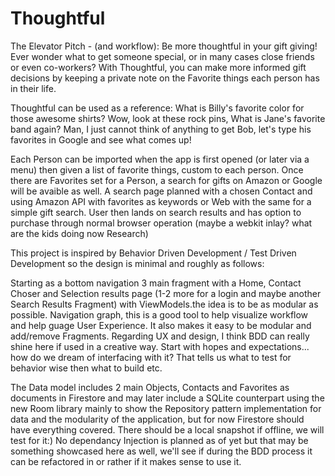 # Thoughtful
The Elevator Pitch - (and workflow):
Be more thoughtful in your gift giving! 
Ever wonder what to get someone special, or in many cases close friends or even co-workers?
With Thoughtful, you can make more informed gift decisions by keeping a private note on the Favorite things each person has in their life.

Thoughtful can be used as a reference:
What is Billy's favorite color for those awesome shirts? 
Wow, look at these rock pins, What is Jane's favorite band again?
Man, I just cannot think of anything to get Bob, let's type his favorites in Google and see what comes up!

Each Person can be imported when the app is first opened (or later via a menu) then given a list of favorite things, custom to each person.
Once there are Favorites set for a Person, a search for gifts on Amazon or Google will be avaible as well.
A search page planned with a chosen Contact and using Amazon API with favorites as keywords or Web with the same for a simple gift search.
User then lands on search results and has option to purchase through normal browser operation (maybe a webkit inlay? what are the kids doing now Research)

This project is inspired by Behavior Driven Development / Test Driven Development so the design is minimal and roughly as follows:
  
  Starting as a bottom navigation 3 main fragment with a Home, Contact Choser and Selection results page (1-2 more for a login and maybe another Search Results Fragment) with ViewModels.the idea is to be as modular as possible.
Navigation graph, this is a good tool to help visualize workflow and help guage User Experience.
It also makes it easy to be modular and add/remove Fragments.
Regarding UX and design, I think BDD can really shine here if used in a creative way. 
Start with hopes and expectations... how do we dream of interfacing with it?
That tells us what to test for behavior wise then what to build etc.

The Data model includes 2 main Objects, Contacts and Favorites as documents in Firestore and may later include a SQLite counterpart using the new Room library mainly to show the Repository pattern implementation for data and the modularity of the application, but for now Firestore should have everything covered. There should be a local snapshot if offline, we will test for it:)
No dependancy Injection is planned as of yet but that may be something showcased here as well, we'll see if during the BDD process it can be refactored in or rather if it makes sense to use it.

